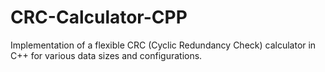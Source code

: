 # CRC-Calculator-CPP
 Implementation of a flexible CRC (Cyclic Redundancy Check) calculator in C++ for various data sizes and configurations.
